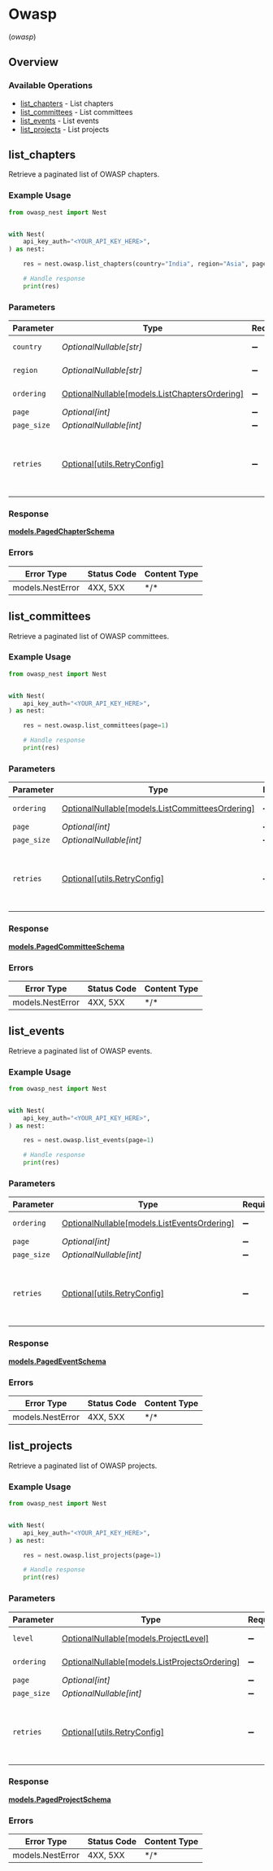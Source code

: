 # Owasp
(*owasp*)

## Overview

### Available Operations

* [list_chapters](#list_chapters) - List chapters
* [list_committees](#list_committees) - List committees
* [list_events](#list_events) - List events
* [list_projects](#list_projects) - List projects

## list_chapters

Retrieve a paginated list of OWASP chapters.

### Example Usage

<!-- UsageSnippet language="python" operationID="list_chapters" method="get" path="/api/v1/owasp/chapters/" -->
```python
from owasp_nest import Nest


with Nest(
    api_key_auth="<YOUR_API_KEY_HERE>",
) as nest:

    res = nest.owasp.list_chapters(country="India", region="Asia", page=1)

    # Handle response
    print(res)

```

### Parameters

| Parameter                                                                             | Type                                                                                  | Required                                                                              | Description                                                                           | Example                                                                               |
| ------------------------------------------------------------------------------------- | ------------------------------------------------------------------------------------- | ------------------------------------------------------------------------------------- | ------------------------------------------------------------------------------------- | ------------------------------------------------------------------------------------- |
| `country`                                                                             | *OptionalNullable[str]*                                                               | :heavy_minus_sign:                                                                    | Country of the chapter                                                                | India                                                                                 |
| `region`                                                                              | *OptionalNullable[str]*                                                               | :heavy_minus_sign:                                                                    | Region of the chapter                                                                 | Asia                                                                                  |
| `ordering`                                                                            | [OptionalNullable[models.ListChaptersOrdering]](../../models/listchaptersordering.md) | :heavy_minus_sign:                                                                    | Ordering field                                                                        |                                                                                       |
| `page`                                                                                | *Optional[int]*                                                                       | :heavy_minus_sign:                                                                    | N/A                                                                                   |                                                                                       |
| `page_size`                                                                           | *OptionalNullable[int]*                                                               | :heavy_minus_sign:                                                                    | N/A                                                                                   |                                                                                       |
| `retries`                                                                             | [Optional[utils.RetryConfig]](../../models/utils/retryconfig.md)                      | :heavy_minus_sign:                                                                    | Configuration to override the default retry behavior of the client.                   |                                                                                       |

### Response

**[models.PagedChapterSchema](../../models/pagedchapterschema.md)**

### Errors

| Error Type       | Status Code      | Content Type     |
| ---------------- | ---------------- | ---------------- |
| models.NestError | 4XX, 5XX         | \*/\*            |

## list_committees

Retrieve a paginated list of OWASP committees.

### Example Usage

<!-- UsageSnippet language="python" operationID="list_committees" method="get" path="/api/v1/owasp/committees/" -->
```python
from owasp_nest import Nest


with Nest(
    api_key_auth="<YOUR_API_KEY_HERE>",
) as nest:

    res = nest.owasp.list_committees(page=1)

    # Handle response
    print(res)

```

### Parameters

| Parameter                                                                                 | Type                                                                                      | Required                                                                                  | Description                                                                               |
| ----------------------------------------------------------------------------------------- | ----------------------------------------------------------------------------------------- | ----------------------------------------------------------------------------------------- | ----------------------------------------------------------------------------------------- |
| `ordering`                                                                                | [OptionalNullable[models.ListCommitteesOrdering]](../../models/listcommitteesordering.md) | :heavy_minus_sign:                                                                        | Ordering field                                                                            |
| `page`                                                                                    | *Optional[int]*                                                                           | :heavy_minus_sign:                                                                        | N/A                                                                                       |
| `page_size`                                                                               | *OptionalNullable[int]*                                                                   | :heavy_minus_sign:                                                                        | N/A                                                                                       |
| `retries`                                                                                 | [Optional[utils.RetryConfig]](../../models/utils/retryconfig.md)                          | :heavy_minus_sign:                                                                        | Configuration to override the default retry behavior of the client.                       |

### Response

**[models.PagedCommitteeSchema](../../models/pagedcommitteeschema.md)**

### Errors

| Error Type       | Status Code      | Content Type     |
| ---------------- | ---------------- | ---------------- |
| models.NestError | 4XX, 5XX         | \*/\*            |

## list_events

Retrieve a paginated list of OWASP events.

### Example Usage

<!-- UsageSnippet language="python" operationID="list_events" method="get" path="/api/v1/owasp/events/" -->
```python
from owasp_nest import Nest


with Nest(
    api_key_auth="<YOUR_API_KEY_HERE>",
) as nest:

    res = nest.owasp.list_events(page=1)

    # Handle response
    print(res)

```

### Parameters

| Parameter                                                                         | Type                                                                              | Required                                                                          | Description                                                                       |
| --------------------------------------------------------------------------------- | --------------------------------------------------------------------------------- | --------------------------------------------------------------------------------- | --------------------------------------------------------------------------------- |
| `ordering`                                                                        | [OptionalNullable[models.ListEventsOrdering]](../../models/listeventsordering.md) | :heavy_minus_sign:                                                                | Ordering field                                                                    |
| `page`                                                                            | *Optional[int]*                                                                   | :heavy_minus_sign:                                                                | N/A                                                                               |
| `page_size`                                                                       | *OptionalNullable[int]*                                                           | :heavy_minus_sign:                                                                | N/A                                                                               |
| `retries`                                                                         | [Optional[utils.RetryConfig]](../../models/utils/retryconfig.md)                  | :heavy_minus_sign:                                                                | Configuration to override the default retry behavior of the client.               |

### Response

**[models.PagedEventSchema](../../models/pagedeventschema.md)**

### Errors

| Error Type       | Status Code      | Content Type     |
| ---------------- | ---------------- | ---------------- |
| models.NestError | 4XX, 5XX         | \*/\*            |

## list_projects

Retrieve a paginated list of OWASP projects.

### Example Usage

<!-- UsageSnippet language="python" operationID="list_projects" method="get" path="/api/v1/owasp/projects/" -->
```python
from owasp_nest import Nest


with Nest(
    api_key_auth="<YOUR_API_KEY_HERE>",
) as nest:

    res = nest.owasp.list_projects(page=1)

    # Handle response
    print(res)

```

### Parameters

| Parameter                                                                             | Type                                                                                  | Required                                                                              | Description                                                                           |
| ------------------------------------------------------------------------------------- | ------------------------------------------------------------------------------------- | ------------------------------------------------------------------------------------- | ------------------------------------------------------------------------------------- |
| `level`                                                                               | [OptionalNullable[models.ProjectLevel]](../../models/projectlevel.md)                 | :heavy_minus_sign:                                                                    | Level of the project                                                                  |
| `ordering`                                                                            | [OptionalNullable[models.ListProjectsOrdering]](../../models/listprojectsordering.md) | :heavy_minus_sign:                                                                    | Ordering field                                                                        |
| `page`                                                                                | *Optional[int]*                                                                       | :heavy_minus_sign:                                                                    | N/A                                                                                   |
| `page_size`                                                                           | *OptionalNullable[int]*                                                               | :heavy_minus_sign:                                                                    | N/A                                                                                   |
| `retries`                                                                             | [Optional[utils.RetryConfig]](../../models/utils/retryconfig.md)                      | :heavy_minus_sign:                                                                    | Configuration to override the default retry behavior of the client.                   |

### Response

**[models.PagedProjectSchema](../../models/pagedprojectschema.md)**

### Errors

| Error Type       | Status Code      | Content Type     |
| ---------------- | ---------------- | ---------------- |
| models.NestError | 4XX, 5XX         | \*/\*            |